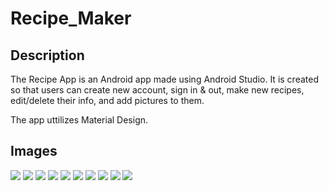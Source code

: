 # Recipe_Maker

## Description

The Recipe App is an Android app made using Android Studio. It is created so that users can create new account, sign in & out, make new recipes, edit/delete their info, and add pictures to them. 

The app uttilizes Material Design.

## Images

![](https://github.com/devdgit/Recipe-Maker/blob/master/media/add%20new%20rcipe%20or%20sign%20out.png)
![](https://github.com/devdgit/Recipe-Maker/blob/master/media/edit%20ing%20or%20add%20new.png)
![](https://github.com/devdgit/Recipe-Maker/blob/master/media/edit%20new%20descr.png)
![](https://github.com/devdgit/Recipe-Maker/blob/master/media/edit%20rec.png)
![](https://github.com/devdgit/Recipe-Maker/blob/master/media/edit-delete.png)
![](https://github.com/devdgit/Recipe-Maker/blob/master/media/invalid%20credentials.png)
![](https://github.com/devdgit/Recipe-Maker/blob/master/media/new%20acc.png)
![](https://github.com/devdgit/Recipe-Maker/blob/master/media/new%20rec%20added.png)
![](https://github.com/devdgit/Recipe-Maker/blob/master/media/new%20recipe%20new%20descri%20plus%20image.png)
![](https://github.com/devdgit/Recipe-Maker/blob/master/media/recipes.png)
